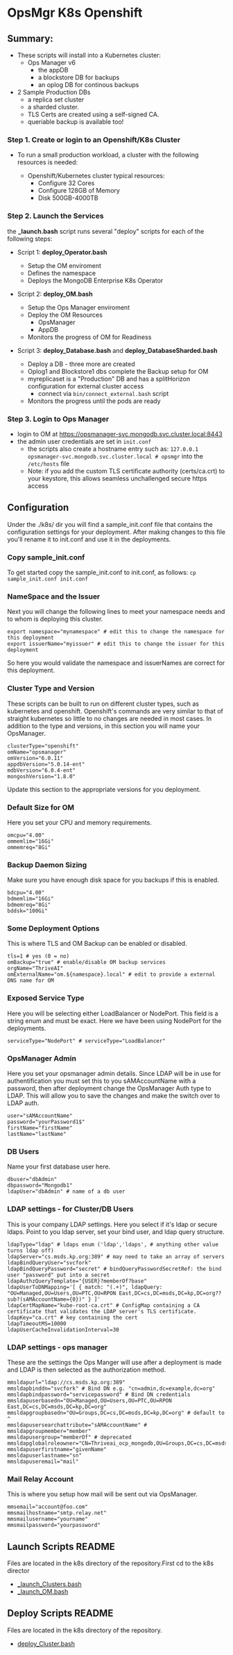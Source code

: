 # OpsMgr K8s Openshift

## Summary:

- These scripts will install into a Kubernetes cluster:
  * Ops Manager v6
    * the appDB
    * a blockstore DB for backups
    * an oplog DB for continous backups
- 2 Sample Production DBs
  * a replica set cluster
  * a sharded cluster.
  * TLS Certs are created using a self-signed CA.
  * queriable backup is available too!

### Step 1. Create or login to an Openshift/K8s Cluster

- To run a small production workload, a cluster with the following resources is needed:

  * Openshift/Kubernetes cluster typical resources:
    * Configure 32 Cores
    * Configure 128GB of Memory
    * Disk 500GB-4000TB

### Step 2. Launch the Services

the **_launch.bash** script runs several "deploy" scripts for each of the following steps:

- Script 1: **deploy_Operator.bash**

  - Setup the OM enviroment
  - Defines the namespace
  - Deploys the MongoDB Enterprise K8s Operator
- Script 2: **deploy_OM.bash**

  - Setup the Ops Manager enviroment
  - Deploy the OM Resources
    - OpsManager
    - AppDB
  - Monitors the progress of OM for Readiness
- Script 3: **deploy_Database.bash** and **deploy_DatabaseSharded.bash**

  - Deploy a DB - three more are created
  - Oplog1 and Blockstore1 dbs complete the Backup setup for OM
  - myreplicaset is a "Production" DB and has a splitHorizon configuration for external cluster access
    - connect via ``bin/connect_external.bash`` script
  - Monitors the progress until the pods are ready

### Step 3. Login to Ops Manager

- login to OM at https://opsmanager-svc.mongodb.svc.cluster.local:8443
- the admin user credentials are set in ``init.conf``
  - the scripts also create a hostname entry such as:
    ``127.0.0.1       opsmanager-svc.mongodb.svc.cluster.local # opsmgr``
    into the ``/etc/hosts`` file
  - Note: if you add the custom TLS certificate authority (certs/ca.crt) to your keystore, this allows seamless unchallenged secure https access

## Configuration

Under the ./k8s/ dir you will find a sample_init.conf file that contains the configuration settings for your deployment.  After making changes to this file you'll rename it to init.conf and use it in the deployments.

### Copy sample_init.conf

To get started copy the sample_init.conf to init.conf, as follows:
`cp sample_init.conf init.conf`

### NameSpace and the Issuer

Next you will change the following lines to meet your namespace needs and to whom is deploying this cluster.

```
export namespace="mynamespace" # edit this to change the namespace for this deployment
export issuerName="myissuer" # edit this to change the issuer for this deployment
```

So here you would validate the namespace and issuerNames are correct for this deployment.

### Cluster Type and Version

These scripts can be built to run on different cluster types, such as kubernetes and openshift.  Openshift's commands are very similar to that of straight kubernetes so little to no changes are needed in most cases.  In addition to the type and versions, in this section you will name your OpsManager.

```
clusterType="openshift" 
omName="opsmanager"
omVersion="6.0.11"
appdbVersion="5.0.14-ent"
mdbVersion="6.0.4-ent"
mongoshVersion="1.8.0"
```

Update this section to the appropriate versions for you deployment.

### Default Size for OM

Here you set your CPU and memory requirements.

```
omcpu="4.00"
ommemlim="16Gi"
ommemreq="8Gi"
```

### Backup Daemon Sizing

Make sure you have enough disk space for you backups if this is enabled.

```
bdcpu="4.00"
bdmemlim="16Gi"
bdmemreq="8Gi"
bddsk="100Gi"
```

### Some Deployment Options

This is where TLS and OM Backup can be enabled or disabled.

```
tls=1 # yes (0 = no)
omBackup="true" # enable/disable OM backup services
orgName="ThriveAI"
omExternalName="om.${namespace}.local" # edit to provide a external DNS name for OM
```

### Exposed Service Type

Here you will be selecting either LoadBalancer or NodePort.  This field is a string enum and must be exact.  Here we have been using NodePort for the deployments.

```
serviceType="NodePort" # serviceType="LoadBalancer"
```

### OpsManager Admin

Here you set your opsmanager admin details.  Since LDAP will be in use for authentification you must set this to you sAMAccountName with a password, then after deployment change the OpsManager Auth type to LDAP.  This will allow you to save the changes and make the switch over to LDAP auth.

```
user="sAMAccountName"
password="yourPassword1$"
firstName="firstName"
lastName="lastName"
```

### DB Users

Name your first database user here.

```
dbuser="dbAdmin"
dbpassword="Mongodb1"
ldapUser="dbAdmin" # name of a db user
```

### LDAP settings - for Cluster/DB Users

This is your company LDAP settings.  Here you select if it's ldap or secure ldaps.  Point to you ldap server, set your bind user, and ldap query structure.

```
ldapType="ldap" # ldaps enum ('ldap','ldaps', # anything other value turns ldap off)
ldapServer="cs.msds.kp.org:389" # may need to take an array of servers
ldapBindQueryUser="svcfork"
ldapBindQueryPassword="secret" # bindQueryPasswordSecretRef: the bind user "password" put into a secret
ldapAuthzQueryTemplate="{USER}?memberOf?base"
ldapUserToDNMapping='[ { match: "(.+)", ldapQuery: "OU=Managed,OU=Users,OU=PTC,OU=RPON East,DC=cs,DC=msds,DC=kp,DC=org??sub?(sAMAccountName={0})" } ]'
ldapCertMapName="kube-root-ca.crt" # ConfigMap containing a CA certificate that validates the LDAP server's TLS certificate.
ldapKey="ca.crt" # key containing the cert
ldapTimeoutMS=10000
ldapUserCacheInvalidationInterval=30
```

### LDAP settings - ops manager

These are the settings the Ops Manger will use after a deployment is made and LDAP is then selected as the authorization method.

```
mmsldapurl="ldap://cs.msds.kp.org:389"
mmsldapbinddn="svcfork" # Bind DN e.g. "cn=admin,dc=example,dc=org"
mmsldapbindpassword="servicepassword" # Bind DN credentials
mmsldapuserbasedn="OU=Managed,OU=Users,OU=PTC,OU=RPON East,DC=cs,DC=msds,DC=kp,DC=org"
mmsldapgroupbasedn="OU=Groups,DC=cs,DC=msds,DC=kp,DC=org" # default to ^
mmsldapusersearchattribute="sAMAccountName" #
mmsldapgroupmember="member"
mmsldapusergroup="memberOf" # deprecated
mmsldapglobalroleowner="CN=Thriveai_ocp_mongodb,OU=Groups,DC=cs,DC=msds,DC=kp,DC=org"
mmsldapuserfirstname="givenName"
mmsldapuserlastname="sn"
mmsldapuseremail="mail"
```

### Mail Relay Account

This is where you setup how mail will be sent out via OpsManager.

```
mmsemail="account@foo.com"
mmsmailhostname="smtp.relay.net"
mmsmailusername="yourname"
mmsmailpassword="yourpassword"
```

## Launch Scripts README

Files are located in the k8s directory of the repository.First cd to the k8s director

* [_launch_Clusters.bash](https://github.com/mongodb-Rock/OpsMgr-in-Kubernetes-and-Docker/blob/master/scripts_launch_Clusters.md)
* [_launch_OM.bash](https://github.com/mongodb-Rock/OpsMgr-in-Kubernetes-and-Docker/blob/master/scripts_launch_OM.md)

## Deploy Scripts README

Files are located in the k8s directory of the repository.

* [deploy_Cluster.bash](https://github.com/mongodb-Rock/OpsMgr-in-Kubernetes-and-Docker/blob/master/scripts_deploy_Cluster.md)
